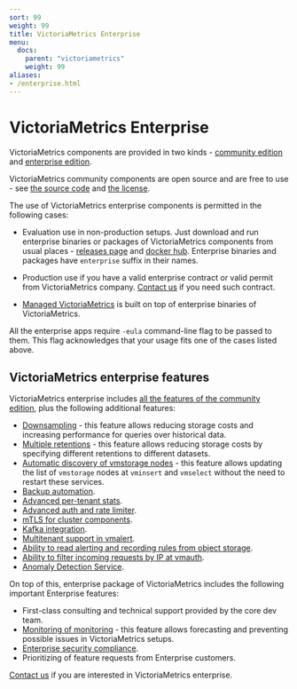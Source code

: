 ```yaml
---
sort: 99
weight: 99
title: VictoriaMetrics Enterprise
menu:
  docs:
    parent: "victoriametrics"
    weight: 99
aliases:
- /enterprise.html
---
```


# VictoriaMetrics Enterprise

VictoriaMetrics components are provided in two kinds - [community edition](https://victoriametrics.com/products/open-source/)
and [enterprise edition](https://victoriametrics.com/products/enterprise/).

VictoriaMetrics community components are open source and are free to use - see [the source code](https://github.com/VictoriaMetrics/VictoriaMetrics/)
and [the license](https://github.com/VictoriaMetrics/VictoriaMetrics/blob/master/LICENSE).

The use of VictoriaMetrics enterprise components is permitted in the following cases:

- Evaluation use in non-production setups. Just download and run enterprise binaries or packages of VictoriaMetrics
  components from usual places - [releases page](https://github.com/VictoriaMetrics/VictoriaMetrics/releases) and [docker hub](https://hub.docker.com/u/victoriametrics).
  Enterprise binaries and packages have `enterprise` suffix in their names.

- Production use if you have a valid enterprise contract or valid permit from VictoriaMetrics company.
  [Contact us](mailto:info@victoriametrics.com) if you need such contract.

- [Managed VictoriaMetrics](https://docs.victoriametrics.com/managed-victoriametrics/) is built on top of enterprise binaries of VictoriaMetrics.

All the enterprise apps require `-eula` command-line flag to be passed to them. This flag acknowledges that your usage fits one of the cases listed above.

## VictoriaMetrics enterprise features

VictoriaMetrics enterprise includes [all the features of the community edition](https://docs.victoriametrics.com/#prominent-features),
plus the following additional features:

- [Downsampling](https://docs.victoriametrics.com/#downsampling) - this feature allows reducing storage costs
  and increasing performance for queries over historical data.
- [Multiple retentions](https://docs.victoriametrics.com/#retention-filters) - this feature allows reducing storage costs
  by specifying different retentions to different datasets.
- [Automatic discovery of vmstorage nodes](https://docs.victoriametrics.com/Cluster-VictoriaMetrics.html#automatic-vmstorage-discovery) -
  this feature allows updating the list of `vmstorage` nodes at `vminsert` and `vmselect` without the need to restart these services.
- [Backup automation](https://docs.victoriametrics.com/vmbackupmanager.html).
- [Advanced per-tenant stats](https://docs.victoriametrics.com/PerTenantStatistic.html).
- [Advanced auth and rate limiter](https://docs.victoriametrics.com/vmgateway.html).
- [mTLS for cluster components](https://docs.victoriametrics.com/Cluster-VictoriaMetrics.html#mtls-protection).
- [Kafka integration](https://docs.victoriametrics.com/vmagent.html#kafka-integration).
- [Multitenant support in vmalert](https://docs.victoriametrics.com/vmalert.html#multitenancy).
- [Ability to read alerting and recording rules from object storage](https://docs.victoriametrics.com/vmalert.html#reading-rules-from-object-storage).
- [Ability to filter incoming requests by IP at vmauth](https://docs.victoriametrics.com/vmauth.html#ip-filters).
- [Anomaly Detection Service](https://docs.victoriametrics.com/vmanomaly.html).

On top of this, enterprise package of VictoriaMetrics includes the following important Enterprise features:

- First-class consulting and technical support provided by the core dev team.
- [Monitoring of monitoring](https://victoriametrics.com/products/mom/) - this feature allows forecasting
  and preventing possible issues in VictoriaMetrics setups.
- [Enterprise security compliance](https://victoriametrics.com/security/).
- Prioritizing of feature requests from Enterprise customers.

[Contact us](mailto:info@victoriametrics.com) if you are interested in VictoriaMetrics enterprise.
